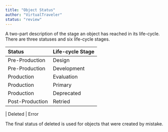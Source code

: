 ```yaml
---
title: "Object Status"
author: "VirtualTraveler"
status: "review"
---
```


A two-part description of the stage an object has reached in its life-cycle. There are three statuses and six life-cycle stages. 

| Status          | Life-cycle Stage
|:----------------|:----------------------
| Pre-Production  | Design
| Pre-Production  | Development
| Production      | Evaluation
| Production      | Primary
| Production      | Deprecated
| Post-Production | Retried

| Deleted         | Error

The final status of deleted is used for objects that were created by mistake.
